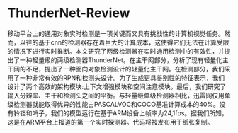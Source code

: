 # ThunderNet-Review
移动平台上的通用对象实时检测是一项关键而又具有挑战性的计算机视觉任务。然而，以往的基于cnn的检测器存在着巨大的计算成本，这使得它们无法在计算受限的情况下进行实时推断。本文研究了两级检测器在实时通用检测中的有效性，并提出了一种轻量级的两级检测器ThunderNet。在主干网部分，分析了现有轻量化主干网的不足，提出了一种面向对象检测设计的轻量化主干网。在检测部分，我们采用了一种非常有效的RPN和检测头设计。为了生成更具鉴别性的特征表示，我们设计了两个高效的架构模块:上下文增强模块和空间注意模块。最后，我们研究了输入分辨率、主干和检测头之间的平衡。与轻量级单级检测器相比，迅雷网仅用单级检测器就能取得优异的性能占PASCALVOC和COCO基准计算成本的40%。没有铃铛和哨子，我们的模型运行在基于ARM设备上帧率为24,1fps。据我们所知，这是在ARM平台上报道的第一个实时探测器。代码将被发布用于纸张复制。
